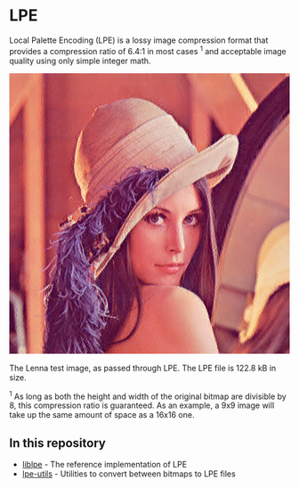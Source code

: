 # LPE
Local Palette Encoding (LPE) is a lossy image compression format that provides a compression ratio of 6.4:1 in most cases <sup>1</sup> and acceptable image quality using only simple integer math.

![Lenna](images/lenna.png)

The Lenna test image, as passed through LPE. The LPE file is 122.8 kB in size.

<sup>1</sup> As long as both the height and width of the original bitmap are divisible by 8, this compression ratio is guaranteed. As an example, a 9x9 image will take up the same amount of space as a 16x16 one.

## In this repository
* [liblpe](liblpe) - The reference implementation of LPE
* [lpe-utils](lpe-utils) - Utilities to convert between bitmaps to LPE files
